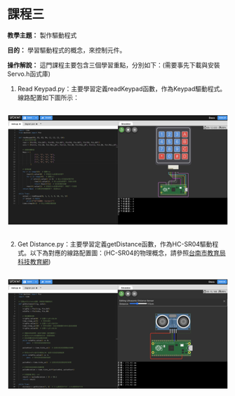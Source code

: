 # 課程三

**教學主題：** 製作驅動程式
	
**目的：** 學習驅動程式的概念，來控制元件。

**操作解說：** 這門課程主要包含三個學習重點，分別如下：(需要事先下載與安裝Servo.h函式庫)
1. Read Keypad.py：主要學習定義readKeypad函數，作為Keypad驅動程式。線路配置如下圖所示：
<br>
<div align="center">
	<img src="./Wokwi截圖1.png" alt="Editor" width="500">
</div>
<br>

2. Get Distance.py：主要學習定義getDistance函數，作為HC-SR04驅動程式。以下為對應的線路配置圖：(HC-SR04的物理概念，請參照[台南市教育局科技教育網](https://maker.tn.edu.tw/modules/tad_book3/page.php?tbdsn=201))
<br>
<div align="center">
	<img src="./Wokwi截圖2.png" alt="Editor" width="500">
</div>
<br>
